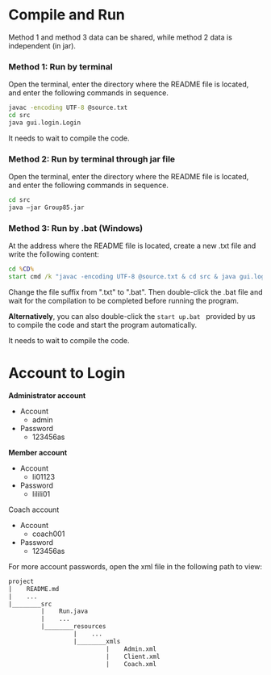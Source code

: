 # Compile and Run

Method 1 and method 3 data can be shared, while method 2 data is independent (in jar).

### Method 1: Run by terminal

Open the terminal, enter the directory where the README file is located, and enter the following commands in sequence.

```cmd
javac -encoding UTF-8 @source.txt
cd src
java gui.login.Login
```

It needs to wait to compile the code.

### Method 2: Run by terminal through jar file

Open the terminal, enter the directory where the README file is located, and enter the following commands in sequence.

```cmd
cd src
java –jar Group85.jar
```

### Method 3: Run by .bat (Windows)

At the address where the README file is located, create a new .txt file and write the following content:

```bat
cd %CD%
start cmd /k "javac -encoding UTF-8 @source.txt & cd src & java gui.login.Login"
```

Change the file suffix from ".txt" to ".bat". Then double-click the .bat file and wait for the compilation to be completed before running the program.

**Alternatively**, you can also double-click the `start up.bat ` provided by us to compile the code and start the program automatically.

It needs to wait to compile the code.

# Account to Login

**Administrator account**

* Account
  * admin
* Password
  * 123456as

**Member account**

* Account
  * li01123
* Password
  * lilili01

Coach account

* Account
  * coach001
* Password
  * 123456as

For more account passwords, open the xml file in the following path to view:

```txt
project
|    README.md
|    ...
|________src
		 |    Run.java
		 |    ...
		 |________resources
		 		  |    ...
		 		  |________xmls
		 		  		   |	Admin.xml
		 		  		   | 	Client.xml
		 		  		   |	Coach.xml
```

